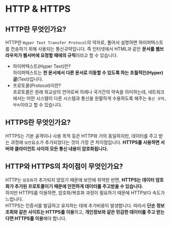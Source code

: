 # HTTP & HTTPS
## HTTP란 무엇인가요?
HTTP란 `Hyper Text Transfer Protocol`의 약자로, 풀어서 설명하면 하이퍼텍스트를 전송하기 위해 사용되는 통신규약입니다.
즉 인터넷에서 HTML과 같은 **문서를 웹브라우저가 웹서버에 요청할 때에의 규칙**이라고 할 수 있습니다.
- 하이퍼텍스트(Hyper Text)란?<br />
하이퍼텍스트는 **한 문서에서 다른 문서로 이동할 수 있도록 하는 초월적인(Hyper) 글**(Text)입니다.
- 프로토콜(Protocol)이란?<br />
프로토콜은 원래 외교상의 언어로써 의례나 국가간의 약속을 의미하는데, 네트워크에서는 어떤 시스템이 다른  시스템과 통신을 원활하게 수용하도록 해주는 `통신 규약, 약속`이라고 할 수 있습니다.
## HTTPS란 무엇인가요?
HTTPS는 기본 골격이나 사용 목적 등은 HTTP와 거의 동일하지만, 데이터를 주고 받는 과정에 `보안`요소가 추가되었다는 것이 가장 큰 차이점입니다.
**HTTPS를 사용하면 서버와 클라이언트 사이의 모든 통신 내용이 암호화됩니다.**
## HTTP와 HTTPS의 차이점이 무엇인가요?
HTTP는 `암호화`가 추가되지 않았기 때문에 보안에 취약한 반면, **HTTPS는 데이터 암호화가 추가된 프로토콜이기 때문에 안전하게 데이터를 주고받을 수 있습니다.**<br />
하지만 HTTPS를 이용하면, 암호화/복호화 과정이 필요하기 때문에 HTTP보다 속도가 느립니다.<br />
HTTPS는 인증서를 발급하고 유지하는 데에 추가비용이 발생합니다. 따라서 **단순 정보 조회와 같은 사이트는 HTTPS를 이용**하고, **개인정보와 같은 민감한 데이터를 주고 받는다면 HTTPS를 이용**해야 합니다.
